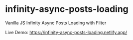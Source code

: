 # infinity-async-posts-loading
Vanilla JS Infinity Async Posts Loading with Filter

Live Demo: https://infinity-async-posts-loading.netlify.app/
